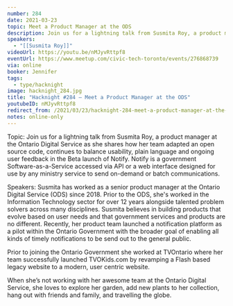 ```yaml
---
number: 284
date: 2021-03-23
topic: Meet a Product Manager at the ODS
description: Join us for a lightning talk from Susmita Roy, a product manager at the Ontario Digital Service as she shares how her team adapted an open source code, continues to balance usability, plain language and ongoing user feedback in the Beta launch of Notify. Notify is a government Software-as-a-Service accessed via API or a web interface designed for use by any ministry service to send on-demand or batch communications.
speakers:
  - "[[Susmita Roy]]"
videoUrl: https://youtu.be/nMJyvRttpf8
eventUrl: https://www.meetup.com/civic-tech-toronto/events/276868739
via: online
booker: Jennifer
tags:
  - type/hacknight
image: hacknight_284.jpg
title: "Hacknight #284 – Meet a Product Manager at the ODS"
youtubeID: nMJyvRttpf8
redirect_from: /2021/03/23/hacknight-284-meet-a-product-manager-at-the-ods-with-susmita-roy/
notes: online-only
---
```


Topic:
Join us for a lightning talk from Susmita Roy, a product manager at the Ontario Digital Service as she shares how her team adapted an open source code, continues to balance usability, plain language and ongoing user feedback in the Beta launch of Notify. Notify is a government Software-as-a-Service accessed via API or a web interface designed for use by any ministry service to send on-demand or batch communications.

Speakers:
Susmita has worked as a senior product manager at the Ontario Digital Service (ODS) since 2018. Prior to the ODS, she's worked in the Information Technology sector for over 12 years alongside talented problem solvers across many disciplines. Susmita believes in building products that evolve based on user needs and that government services and products are no different. Recently, her product team launched a notification platform as a pilot within the Ontario Government with the broader goal of enabling all kinds of timely notifications to be send out to the general public.

Prior to joining the Ontario Government she worked at TVOntario where her team successfully launched TVOKids.com by revamping a Flash based legacy website to a modern, user centric website.

When she’s not working with her awesome team at the Ontario Digital Service, she loves to explore her garden, add new plants to her collection, hang out with friends and family, and travelling the globe.